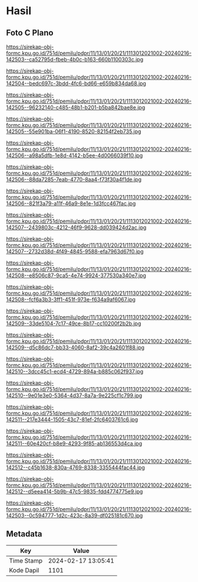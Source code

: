 # Hasil

## Foto C Plano

https://sirekap-obj-formc.kpu.go.id/751d/pemilu/pdpr/11/13/01/20/21/1113012021002-20240216-142503--ca52795d-fbeb-4b0c-b163-660b1100303c.jpg

https://sirekap-obj-formc.kpu.go.id/751d/pemilu/pdpr/11/13/01/20/21/1113012021002-20240216-142504--bedc697c-3bdd-4fc6-bd66-e659b834da68.jpg

https://sirekap-obj-formc.kpu.go.id/751d/pemilu/pdpr/11/13/01/20/21/1113012021002-20240216-142505--96232140-c485-48b1-b201-b5ba842bae8e.jpg

https://sirekap-obj-formc.kpu.go.id/751d/pemilu/pdpr/11/13/01/20/21/1113012021002-20240216-142505--55e901ba-06f1-4190-8520-82154f2eb735.jpg

https://sirekap-obj-formc.kpu.go.id/751d/pemilu/pdpr/11/13/01/20/21/1113012021002-20240216-142506--a98a5dfb-1e8d-4142-b5ee-4d0066039f10.jpg

https://sirekap-obj-formc.kpu.go.id/751d/pemilu/pdpr/11/13/01/20/21/1113012021002-20240216-142506--88da7285-7eab-4770-8aa4-f73f30a4f1de.jpg

https://sirekap-obj-formc.kpu.go.id/751d/pemilu/pdpr/11/13/01/20/21/1113012021002-20240216-142506--821f3a79-a11f-46a9-8e1e-1d3fcc467fac.jpg

https://sirekap-obj-formc.kpu.go.id/751d/pemilu/pdpr/11/13/01/20/21/1113012021002-20240216-142507--2439803c-4212-46f9-9628-dd039424d2ac.jpg

https://sirekap-obj-formc.kpu.go.id/751d/pemilu/pdpr/11/13/01/20/21/1113012021002-20240216-142507--2732d38d-4f49-4845-9588-efa7963d67f0.jpg

https://sirekap-obj-formc.kpu.go.id/751d/pemilu/pdpr/11/13/01/20/21/1113012021002-20240216-142508--e8506c87-9ca5-4e74-9924-377530a340e7.jpg

https://sirekap-obj-formc.kpu.go.id/751d/pemilu/pdpr/11/13/01/20/21/1113012021002-20240216-142508--fcf6a3b3-3ff1-451f-973e-f634a9af6067.jpg

https://sirekap-obj-formc.kpu.go.id/751d/pemilu/pdpr/11/13/01/20/21/1113012021002-20240216-142509--33de5104-7c17-49ce-8b17-cc10200f2b2b.jpg

https://sirekap-obj-formc.kpu.go.id/751d/pemilu/pdpr/11/13/01/20/21/1113012021002-20240216-142509--d5c86dc7-bb33-4060-8af2-39c4a2601f88.jpg

https://sirekap-obj-formc.kpu.go.id/751d/pemilu/pdpr/11/13/01/20/21/1113012021002-20240216-142510--3dcc45c1-ecd4-4729-894a-b885c062f937.jpg

https://sirekap-obj-formc.kpu.go.id/751d/pemilu/pdpr/11/13/01/20/21/1113012021002-20240216-142510--9e01e3e0-5364-4d37-8a7a-9e225cf1c799.jpg

https://sirekap-obj-formc.kpu.go.id/751d/pemilu/pdpr/11/13/01/20/21/1113012021002-20240216-142511--217e3444-1505-43c7-81ef-2fc6403761c6.jpg

https://sirekap-obj-formc.kpu.go.id/751d/pemilu/pdpr/11/13/01/20/21/1113012021002-20240216-142511--60e420cf-b8e9-4293-9f85-ab136553d4ca.jpg

https://sirekap-obj-formc.kpu.go.id/751d/pemilu/pdpr/11/13/01/20/21/1113012021002-20240216-142512--c45b1638-830a-4769-8338-3355444fac44.jpg

https://sirekap-obj-formc.kpu.go.id/751d/pemilu/pdpr/11/13/01/20/21/1113012021002-20240216-142512--d5eea414-5b9b-47c5-9835-fdd4774775e9.jpg

https://sirekap-obj-formc.kpu.go.id/751d/pemilu/pdpr/11/13/01/20/21/1113012021002-20240216-142503--0c594777-1d2c-423c-8a39-df025181c670.jpg


## Metadata

| Key        | Value               |
| ---------- | ------------------- |
| Time Stamp | 2024-02-17 13:05:41 |
| Kode Dapil | 1101                |



